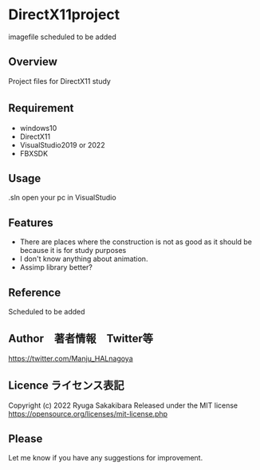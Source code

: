 # DirectX11project
imagefile scheduled to be added 

## Overview
Project files for DirectX11 study

## Requirement　
- windows10
- DirectX11
- VisualStudio2019 or 2022
- FBXSDK

## Usage
.sln open your pc in VisualStudio

## Features 
- There are places where the construction is not as good as it should be because it is for study purposes  
- I don't know anything about animation.  
- Assimp library better?  

## Reference
Scheduled to be added

## Author　著者情報　Twitter等
https://twitter.com/Manju_HALnagoya

## Licence  ライセンス表記
Copyright (c) 2022 Ryuga Sakakibara
Released under the MIT license
https://opensource.org/licenses/mit-license.php

## Please  
Let me know if you have any suggestions for improvement.
